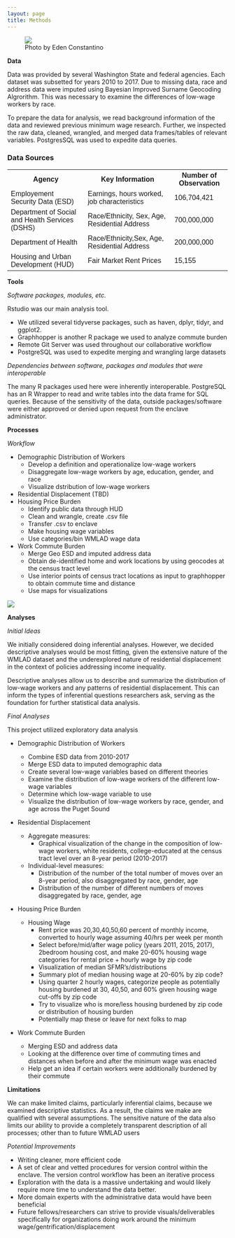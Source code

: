 ```yaml
---
layout: page
title: Methods
---
```

<figure>
<img src="{{ site.url }}{{ site.baseurl }}/assets/img/methods.jpeg">
<figcaption>Photo by Eden Constantino</figcaption>
</figure>

**Data** 

Data was provided by several Washington State and federal agencies. Each dataset was subsetted for years 2010 to 2017. Due to missing data, race and address data were imputed using Bayesian Improved Surname Geocoding Algrorithm. This was necessary to examine the differences of low-wage workers by race. 

To prepare the data for analysis, we read background information of the data and reviewed previous minimum wage research. Further, we inspected the raw data, cleaned, wrangled, and merged data frames/tables of relevant variables. PostgresSQL was used to expedite data queries. 

<html>
<head>
<style>
table {
  font-family: arial, sans-serif;
  border-collapse: collapse;
  width: 100%;
}

td, th {
  border: 1px solid #dddddd;
  text-align: left;
  padding: 8px;
}

tr:nth-child(even) {
  background-color: #dddddd;
}
</style>
</head>
<body>

<h3>Data Sources</h3>

<table>
  <tr>
    <th>Agency</th>
    <th>Key Information</th>
    <th>Number of Observation</th>
  </tr>
  <tr>
    <td>Employement Security Data (ESD)</td>
    <td>Earnings, hours worked, job characteristics</td>
    <td>106,704,421</td>
  </tr>
  <tr>
    <td>Department of Social and Health Services (DSHS)</td>
    <td>Race/Ethnicity, Sex, Age, Residential Address</td>
    <td>700,000,000</td>
  </tr>
  <tr>
    <td>Department of Health</td>
    <td>Race/Ethnicity,Sex, Age, Residential Address</td>
    <td>200,000,000</td>
  </tr>
  <tr>
    <td>Housing and Urban Development (HUD)</td>
    <td>Fair Market Rent Prices</td>
    <td>15,155</td>
  </tr>
</table>

</body>
</html>


**Tools**

*Software packages, modules, etc.* 

Rstudio was our main analysis tool.
- We utilized several tidyverse packages, such as haven, dplyr, tidyr, and ggplot2. 
- Graphhopper is another R package we used to analyze commute burden
- Remote Git Server was used throughout our collaborative workflow
- PostgreSQL was used to expedite merging and wrangling large datasets

*Dependencies between software, packages and modules that were interoperable*

The many R packages used here were inherently interoperable. PostgreSQL has an R Wrapper to read and write tables into the data frame for SQL queries. Because of the sensitivity of the data, outside packages/software were either approved or denied upon request from the enclave administrator. 

**Processes**

*Workflow* 
- Demographic Distribution of Workers
  - Develop a definition and operationalize low-wage workers
  - Disaggregate low-wage workers by age, education, gender, and race
  - Visualize dstribution of low-wage workers 
- Residential Displacement (TBD) 
- Housing Price Burden 
  - Identify public data through HUD
  - Clean and wrangle, create .csv file
  - Transfer .csv to enclave
  - Make housing wage variables
  - Use categories/bin WMLAD wage data
- Work Commute Burden
  - Merge Geo ESD and imputed address data 
  - Obtain de-identified home and work locations by using geocodes at the census tract level
  - Use interior points of census tract locations as input to graphhopper to obtain commute time and distance
  - Use maps for visualizations  

<img src="{{ site.url }}{{ site.baseurl }}/assets/img/WAMAP.png">


**Analyses**

*Initial Ideas*

We initially considered doing inferential analyses. However, we decided descriptive analyses would be most fitting, given the extensive nature of the WMLAD dataset and the underexplored nature of residential displacement in the context of policies addressing income inequality.

Descriptive analyses allow us to describe and summarize the distribution of low-wage workers and any patterns of residential displacement.  This can inform the types of inferential questions researchers ask, serving as the foundation for further statistical data analysis.

*Final Analyses*

This project utilized exploratory data analysis 

  - Demographic Distribution of Workers
      - Combine ESD data from 2010-2017 
      - Merge ESD data to imputed demographic data 
      - Create several low-wage variables based on different theories
      - Examine the distribution of low-wage workers of the different low-wage variables
      - Determine which low-wage variable to use 
      - Visualize the distribution of low-wage workers by race, gender, and age across the Puget Sound

  - Residential Displacement
    - Aggregate measures:
        - Graphical visualization of the change in the composition of low-wage workers, white residents, college-educated at the census tract level over an 8-year period (2010-2017) 
    - Individual-level measures:
        - Distribution of the number of the total number of moves over an 8-year period, also disaggregated by race, gender, age 
        - Distribution of the number of different numbers of moves disaggregated by race, gender, age

  - Housing Price Burden
      - Housing Wage
          - Rent price was 20,30,40,50,60 percent of monthly income, converted to hourly wage assuming 40/hrs per week per month
          - Select before/mid/after wage policy (years 2011, 2015, 2017), 2bedroom housing cost, and make 20-60% housing wage categories for rental price + hourly wage by zip code
          - Visualization of median SFMR’s/distributions 
          - Summary plot of median housing wage at 20-60% by zip code?
          - Using quarter 2 hourly wages, categorize people as potentially housing burdened at 30, 40,50, and 60% given housing wage cut-offs by zip code
          - Try to visualize who is more/less housing burdened by zip code or distribution of housing burden
          - Potentially map these or leave for next folks to map
        
  - Work Commute Burden
      - Merging ESD and address data
      - Looking at the difference over time of commuting times and distances when before and after the minimum wage was enacted
      - Help get an idea if certain workers were additionally burdened by their commute


**Limitations**

We can make limited claims, particularly inferential claims, because we examined descriptive statistics. As a result, the claims we make are qualified with several assumptions. The sensitive nature of the data also limits our ability to provide a completely transparent description of all processes; other than to future WMLAD users

*Potential Improvements*

- Writing cleaner, more efficient code 
- A set of clear and vetted procedures for version control within the enclave. The version control workflow has been an iterative process 
- Exploration with the data is a massive undertaking and would likely require more time to understand the data better. 
- More domain experts with the administrative data would have been beneficial
- Future fellows/researchers can strive to provide visuals/deliverables specifically for organizations doing work around the minimum wage/gentrification/displacement 
